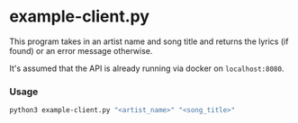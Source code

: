# example-client.py

This program takes in an artist name and song title and returns the lyrics (if found) or an error message otherwise.

It's assumed that the API is already running via docker on `localhost:8080`.

### Usage
```sh
python3 example-client.py "<artist_name>" "<song_title>"
```
